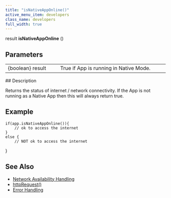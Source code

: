 ```yaml
---
title: "isNativeAppOnline()"
active_menu_item: developers
class_name: developers
full_width: true
---
```



result **isNativeAppOnline** ()

## Parameters

<table>
<tr>
<td width="193">
{boolean} result

</td>
<td width="17">
</td>
<td width="670">
True if App is running in Native Mode.

</td>
</tr>
</table>
## Description

Returns the status of internet / network connectivity. If the App is not running as a Native App then this will always return true.

## Example

    if(app.isNativeAppOnline()){
        // ok to access the internet
    }
    else {
        // NOT ok to access the internet
   

}

## See Also

 - [Network Availability Handling](/developers/user-guide/scripting-apis/client-scripting-overview/network-availability-handling)
 - [httpRequest()](/developers/user-guide/scripting-apis/client-api/soap-restful-ajax-calls/httprequest)
 - [Error Handling](/developers/user-guide/scripting-apis/client-scripting-overview/error-handling/)

